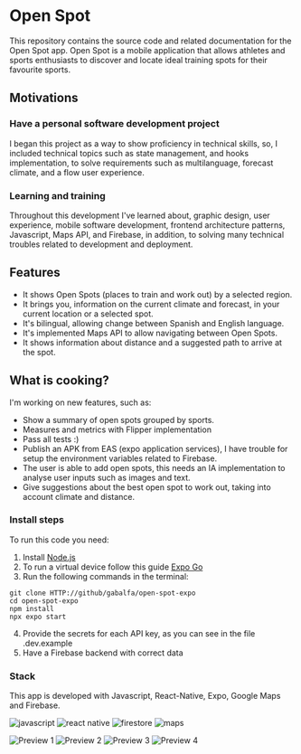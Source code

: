 # Open Spot

This repository contains the source code and related documentation for the Open Spot app.
Open Spot is a mobile application that allows athletes and sports enthusiasts to discover and locate ideal training spots for their favourite sports.

## Motivations

### Have a personal software development project

I began this project as a way to show proficiency in technical skills, so, I included technical topics such as state management, and hooks implementation, to solve requirements such as multilanguage, forecast climate, and a flow user experience.

### Learning and training

Throughout this development I've learned about, graphic design, user experience, mobile software development, frontend architecture patterns, Javascript, Maps API, and Firebase, in addition, to solving many technical troubles related to development and deployment.

## Features

- It shows Open Spots (places to train and work out) by a selected region.
- It brings you, information on the current climate and forecast, in your current location or a selected spot.
- It's bilingual, allowing change between Spanish and English language.
- It's implemented Maps API to allow navigating between Open Spots.
- It shows information about distance and a suggested path to arrive at the spot.

## What is cooking?

I'm working on new features, such as:

- Show a summary of open spots grouped by sports.
- Measures and metrics with Flipper implementation
- Pass all tests :)
- Publish an APK from EAS (expo application services), I have trouble for setup the environment variables related to Firebase.
- The user is able to add open spots, this needs an IA implementation to analyse user inputs such as images and text.
- Give suggestions about the best open spot to work out, taking into account climate and distance.

### Install steps

To run this code you need:

1. Install [Node.js](https://nodejs.org/en)
2. To run a virtual device follow this guide [Expo Go](https://docs.expo.dev/get-started/expo-go/)
3. Run the following commands in the terminal:

```
git clone HTTP://github/gabalfa/open-spot-expo
cd open-spot-expo
npm install
npx expo start
```

4. Provide the secrets for each API key, as you can see in the file .dev.example
5. Have a Firebase backend with correct data

### Stack

This app is developed with Javascript, React-Native, Expo, Google Maps and Firebase.

![javascript](https://img.icons8.com/color/48/javascript--v1.png)
![react native](https://img.icons8.com/nolan/64/react-native.png)
![firestore](https://img.icons8.com/color/48/firebase.png)
![maps](https://img.icons8.com/color/48/google-maps-new.png)

![Preview 1](https://github.com/gabalfa/open-spot-expo/blob/main/previews/IMG-OPEN-SPOT-1.png)
![Preview 2](https://github.com/gabalfa/open-spot-expo/blob/main/previews/IMG-OPEN-SPOT-2.png)
![Preview 3](https://github.com/gabalfa/open-spot-expo/blob/main/previews/IMG-OPEN-SPOT-4.png)
![Preview 4](https://github.com/gabalfa/open-spot-expo/blob/main/previews/IMG-OPEN-SPOT-5.png)
